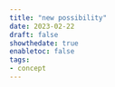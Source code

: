 ```yaml
---
title: "new possibility"
date: 2023-02-22
draft: false
showthedate: true
enabletoc: false
tags:
- concept
---
```

